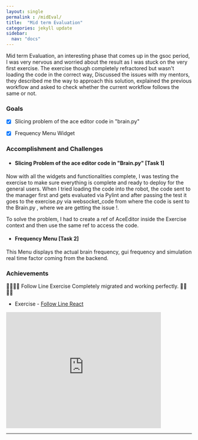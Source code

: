 ```yaml
---
layout: single
permalink : /midEval/
title:  "Mid term Evaluation"
categories: jekyll update
sidebar:
  nav: "docs"
---
```

Mid term Evaluation, an interesting phase that comes up in the gsoc period, I was very nervous and worried about the result as I was stuck on the very first exercise. The exercise though completely refractored but wasn't loading the code in the correct way, Discussed the issues with my mentors, they described me the way to approach this solution, explained the previous workflow and asked to check whether the current workflow follows the same or not.

### Goals

- [x] Slicing problem of the ace editor code in "brain.py" 

- [x] Frequency Menu Widget 
 

### Accomplishment and Challenges 

* #### Slicing Problem of the ace editor code in "Brain.py"   \[Task 1\]

Now with all the widgets and functionalities complete, I was testing the exercise to make sure everything is complete and ready to deploy for the general users. When I tried loading the code into the robot, the code sent to the manager first and gets evaluated via Pylint and after passing the test it goes to the exercise.py via websocket_code from where the code is sent to the Brain.py , where we are getting the issue !.

To solve the problem, I had to create a ref of AceEditor inside the Exercise context and then use the same ref to access the code.

* #### Frequency Menu \[Task 2\]

This Menu displays the actual brain frequency, gui frequency and simulation real time factor coming from the backend.

### Achievements

🎉🎊🙌🏻 Follow Line Exercise Completely migrated and working perfectly. 🎉🎊🙌🏻 

* Exercise - [Follow Line React](https://youtu.be/YMMQVo_3oh8)

<iframe width="420" height="315" src="http://www.youtube.com/embed/YMMQVo_3oh8" frameborder="0" allowfullscreen></iframe>

---